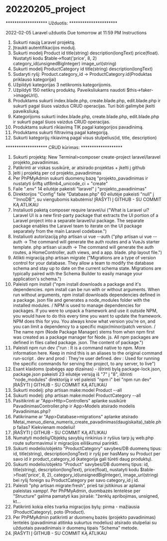 # 20220205_project
 
******************* Užduotis: **********************

2022-02-05 Laravel užduotis Due tomorrow at 11:59 PM Instructions

1. Sukurti naują Laravel projektą.
2. Įtraukti autentifikacijos modulį.
3. Sukurti modelį Product
    id
    title(string)
    description(longText)
    price(float). Nustatyti kodu $table->float('price', 8, 2)
    category_id(unsignedBigInteger)
    image_url(string)
4. Sukurti modelį ProductCategory
    id
    title(string)
    description(longText)
5. Sudaryti ryšį: Product.category_id -> ProductCategory.id(Produktas priklauso kategorijai)
6. Užpildyti kategorijas 3 netikromis kategorijomis.
7. Užpildyti 150 netikrų produktų. Paveiksliukams naudoti $this->faker->imageUrl().
8. Produktams sukurti index.blade.php, create.blade.php, edit.blade.php ir sukurti pagal šiuos vaizdus CRUD operacijas.
Turi būti galimybė įkelti paveiksliuką.
9. Kategorijoms sukurti index.blade.php, create.blade.php, edit.blade.php ir sukurti pagal šiuos vaizdus CRUD operacijas.
10. Produktams sukurti rikiavimą TIK pagal kategorijos pavadinimą.
11. Produktams sukurti filtravimą pagal kategoriją.
12. Sukurti kategorijų rikiavimą pagal visus stulpelius(id, title, description)

******************* CRUD kūrimas: *******************

1. Sukurti projektą: New Terminal>composer create-project laravel/laravel projekto_pavadinimas.
2. Patikrinti ar viskas susikūrė, ar atsirado projektas + įkelti į github
3. Įeiti į projektą per cd projekto_pavadinimas
4. Per PhPMyAdmin sukurti duomenų bazę "projekto_pavadinimas ir nustatyti šriftą utf8mb4_unicode_ci + "create"
5. Faile ".env" 14 eilutėje pakeisti "laravel" į "projekto_pavadinimas"
6. Direktorijos "Config" faile "Database.php" 60 eilutėje pakeisti "null" į "'InnoDB'", su viengubomis kabutėmis! ĮRAŠYTI Į GITHUB - SU COMMIT KĄ ATLIKAU
7. Instaliuoti paketą composer require laravel/ui ("What is Laravel ui? Laravel UI is a new first-party package that extracts the UI portion of a Laravel project into a separate laravel/ui package. The separate package enables the Laravel team to iterate on the UI package separately from the main Laravel codebase.")
8. Instaliuoti autorizaciją php artisan ui vue --auth ("php artisan ui vue --auth -> The command will generate the auth routes and a VueJs starter template. php artisan ui:auth -> The command will generate the auth routes, a HomeController, auth views, and a app. blade. php layout file.")
9. Atlikti migraciją php artisan migrate ("Migrations are a type of version control for your database. They allow a team to modify the database schema and stay up to date on the current schema state. Migrations are typically paired with the Schema Builder to easily manage your application's schema.")
10. Paleisti npm install ("npm install downloads a package and it's dependencies. npm install can be run with or without arguments. When run without arguments, npm install downloads dependencies defined in a package. json file and generates a node_modules folder with the installed modules. / NPM is used to manage dependencies for packages. If you were to unpack a framework and use it outside NPM, you would have to do this every time you want to update the framework. NPM does this for you. You always know what version you're on, and you can limit a dependency to a specific major/minor/patch version. / The name npm (Node Package Manager) stems from when npm first was created as a package manager for Node. js. All npm packages are defined in files called package. json. The content of package.")
11. Paleisti npm run dev ("run : It is a command native to npm. More information here. Keep in mind this is an aliases to the original command run-script . dev and prod : They're user defined. dev : Used for running the specific commands for serving the project, to any server, to live")
12. Esant klaidoms (pabėgęs app dizainas) - ištrinti bylą package-lock.json, package.json pakeisti 23 eilutėje versiją iš "7" į "8", ištrinti "node_modules" direktoriją ir vėl paleisti "npm i" bei "npm run dev" ĮRAŠYTI Į GITHUB - SU COMMIT KĄ ATLIKAU
13. Sukurti modelį: php artisan make:model Product --all
14. Sukurti modelį: php artisan make:model ProductCategory --all
15. Pasitikrinti ar "App>Http>Controllers" aplanke susikūrė PavadinimasController.php ir App>Models atsirado modelis Pavadinimas.php?
16. Patikriname ar "App>Database>migrations" aplanke atsirado Metai_menuo_diena_numeris_create_pavadinimas(daugiskaita)_table.php failas? Kiekvienam modeliui! 
17. ĮRAŠYTI Į GITHUB - SU COMMIT KĄ ATLIKAU
18. Numatyti modelių/Objektų savybių rinkinius ir ryšius tarp jų web.php route suformavimui ir migracijos eiliškumui parinkti.
19. Sukurti modelio/objekto "ProductCategory" savybes/DB duomenų tipus: id, title(string), description(longText) ir ryšį per hasMany su Product per savo id ir product_category_id (kategorija gali tūrėti daug produktų).
20. Sukurti modelio/objekto "Product" savybes/DB duomenų tipus: id, title(string), description(longText), price(float), nustatyti kodu $table->float('price', 8, 2), category_id(unsignedBigInteger), image_url(string) bei ryšį foreign su ProductCategory per savo category_id į id.
21. Paleisti "php artisan migrate:fresh", prieš tai įsitikinus ar aplamai paleistas xampp!. Per PhPMyAdmin, duombazės lentelėse per "Structure" galima pamatyti kas įsirašė: "ženklų apribojimas, unsigned, kt...
22. Patikrinti kokia eilės tvarka migracijos bylų: pirma - mažiausia (ProductCategory), poto (Product). 
23. Per PhPMyAdmin patikrinti ar duomenų bazės (projekto pavadinimas) lentelės (pavadinimai atitinka sukurtus modelius) atsirado stulpeliai su užduotais pavadinimais ir duomenų tipais "Schema" metode. 
24. ĮRAŠYTI Į GITHUB - SU COMMIT KĄ ATLIKAU
